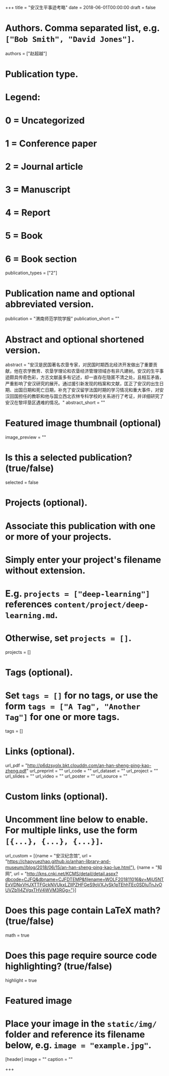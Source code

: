 +++
title = "安汉生平事迹考略"
date = 2018-06-01T00:00:00
draft = false

# Authors. Comma separated list, e.g. `["Bob Smith", "David Jones"]`.
authors = ["赵超越"]

# Publication type.
# Legend:
# 0 = Uncategorized
# 1 = Conference paper
# 2 = Journal article
# 3 = Manuscript
# 4 = Report
# 5 = Book
# 6 = Book section
publication_types = ["2"]

# Publication name and optional abbreviated version.
publication = "渭南师范学院学报"
publication_short = ""

# Abstract and optional shortened version.
abstract = "安汉是民国著名农垦专家，对民国时期西北经济开发做出了重要贡献，他在农学教育、农垦学理论和农垦经济管理领域亦有非凡建树。安汉的生平事迹颇具传奇色彩，方志文献虽多有记述，却一直存在隐匿不清之处，且相互矛盾，严重影响了安汉研究的展开。通过援引新发现的档案和文献，匡正了安汉的出生日期、出国日期和死亡日期，补充了安汉留学法国时期的学习情况和重大事件，对安汉回国担任的教职和他与国立西北农林专科学校的关系进行了考证，并详细研究了安汉在黎坪垦区遇难的情况。"
abstract_short = ""

# Featured image thumbnail (optional)
image_preview = ""

# Is this a selected publication? (true/false)
selected = false

# Projects (optional).
#   Associate this publication with one or more of your projects.
#   Simply enter your project's filename without extension.
#   E.g. `projects = ["deep-learning"]` references `content/project/deep-learning.md`.
#   Otherwise, set `projects = []`.
projects = []

# Tags (optional).
#   Set `tags = []` for no tags, or use the form `tags = ["A Tag", "Another Tag"]` for one or more tags.
tags = []

# Links (optional).
url_pdf = "http://p6dzsyolx.bkt.clouddn.com/an-han-sheng-ping-kao-zheng.pdf"
url_preprint = ""
url_code = ""
url_dataset = ""
url_project = ""
url_slides = ""
url_video = ""
url_poster = ""
url_source = ""

# Custom links (optional).
#   Uncomment line below to enable. For multiple links, use the form `[{...}, {...}, {...}]`.
url_custom = [{name = "安汉纪念馆", url = "https://chaoyuezhao.github.io/anhan-library-and-museum//blog/2018/06/15/an-han-sheng-ping-kao-lue.html"}, {name = "知网", url = "http://kns.cnki.net/KCMS/detail/detail.aspx?dbcode=CJFQ&dbname=CJFDTEMP&filename=WOLF201811016&v=MjU5NTExVDNxVHJXTTFGckNVUkxLZllPZHFGeS9oVXJySk1pTEhhTEc0SDluTnJvOUVZb1I4ZVgxTHV4WVM3RGg="}]


# Does this page contain LaTeX math? (true/false)
math = true

# Does this page require source code highlighting? (true/false)
highlight = true

# Featured image
# Place your image in the `static/img/` folder and reference its filename below, e.g. `image = "example.jpg"`.
[header]
image = ""
caption = ""

+++

